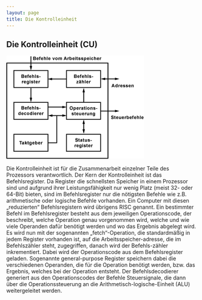 ```yaml
---
layout: page
title: Die Kontrolleinheit
---
```


## Die Kontrolleinheit (CU)


![My helpful screenshot](/public/pictures/cu.png)

Die Kontrolleinheit ist für die Zusammenarbeit einzelner Teile des Prozessors verantwortlich. Der Kern der Kontrolleinheit ist das Befehlsregister. Da Register die schnellsten Speicher in einem Prozessor sind und aufgrund ihrer Leistungsfähigkeit nur wenig Platz (meist 32- oder 64-Bit) bieten, sind im Befehlsregister nur die nötigsten Befehle wie z.B. arithmetische oder logische Befehle vorhanden. Ein Computer mit diesen „reduzierten“ Befehlsregistern wird übrigens RISC  genannt.
Ein bestimmter Befehl im Befehlsregister besteht aus dem jeweiligen Operationscode, der beschreibt, welche Operation genau vorgenommen wird, welche und wie viele Operanden dafür benötigt werden und wo das Ergebnis abgelegt wird. Es wird nun mit der sogenannten „fetch“-Operation, die standardmäßig in jedem Register vorhanden ist, auf die Arbeitsspeicher-adresse, die im Befehlszähler steht, zugegriffen, danach wird der Befehls-zähler inkrementiert. Dabei wird der Operationscode aus dem Befehlsregister geladen. Sogenannte general-purpose Register speichern dabei die verschiedenen Operanden, die für die Operation benötigt werden, bzw. das Ergebnis, welches bei der Operation entsteht. Der Befehlsdecodierer generiert aus den Operationscodes der Befehle Steuersignale, die dann über die Operationssteuerung an die Arithmetisch-logische-Einheit (ALU) weitergeleitet werden.